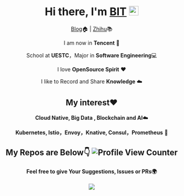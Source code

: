 
<div align="center">
  
<h1>Hi there, I'm <a href="https://www.liuxunzhuo.com/">BIT</a> <img src="https://media.giphy.com/media/hvRJCLFzcasrR4ia7z/giphy.gif" width="25px"> </h1>
  
[Blog](https://www.liuxunzhuo.com)🏠  | [Zhihu](https://zhihu.com/people/liuxunzhuo)📚

I am now in **Tencent** 🐧

School at **UESTC**，Major in **Software Engineering**💻

I love **OpenSource Spirit** ❤️

I like to Record and Share **Knowledge** ☁️

## My interest❤️ 

**Cloud Native, Big Data , Blockchain and AI**☁️

**Kubernetes, Istio，Envoy，Knative, Consul，Prometheus** 🤖️

## My Repos are Below👇 ![Profile View Counter](https://komarev.com/ghpvc/?username=Xunzhuo)

#### Feel free to give Your Suggestions, Issues or PRs🌍

<img  src="https://github-readme-stats.vercel.app/api?username=Xunzhuo&show_icons=true&theme=tokyonight&icon_color=6392DF">

</div>

